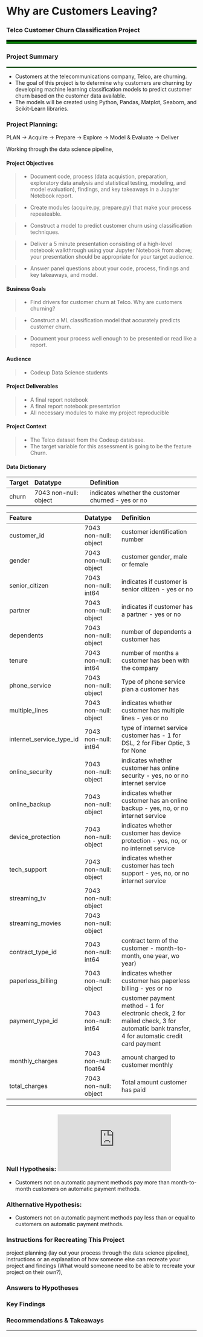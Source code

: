
# Why are Customers Leaving?
### Telco Customer Churn Classification Project

<hr style="border-top: 10px groove green; margin-top: 1px; margin-bottom: 20px"></hr>

### Project Summary
<hr style="border-top: 2px groove green; margin-top: 1px; margin-bottom: 1px"></hr>

- Customers at the telecommunications company, Telco, are churning. 
- The goal of this project is to determine why customers are churning by developing machine learning classification models to predict customer churn based on the customer data available. 
- The models will be created using Python, Pandas, Matplot, Seaborn, and Scikit-Learn libraries. 


### Project Planning:

PLAN -> Acquire -> Prepare -> Explore -> Model & Evaluate -> Deliver

Working through the data science pipeline, 

#### Project Objectives

> - Document code, process (data acquistion, preparation, exploratory data analysis and statistical testing, modeling, and model evaluation), findings, and key takeaways in a Jupyter Notebook report.

> - Create modules (acquire.py, prepare.py) that make your process repeateable.

> - Construct a model to predict customer churn using classification techniques.

> - Deliver a 5 minute presentation consisting of a high-level notebook walkthrough using your Jupyter Notebook from above; your presentation should be appropriate for your target audience.

> - Answer panel questions about your code, process, findings and key takeaways, and model.

#### Business Goals

> - Find drivers for customer churn at Telco. Why are customers churning?

> - Construct a ML classification model that accurately predicts customer churn.

> - Document your process well enough to be presented or read like a report.

#### Audience
> - Codeup Data Science students

#### Project Deliverables
> - A final report notebook 
> - A final report notebook presentation
> - All necessary modules to make my project reproducible

#### Project Context
> - The Telco dataset from the Codeup database.
> - The target variable for this assessment is going to be the feature Churn.



#### Data Dictionary

|Target|Datatype|Definition|
|:-------|:--------|:----------|
| churn                  | 7043 non-null: object| indicates whether the customer churned - yes or no  |              |

|Feature|Datatype|Definition|
|:-------|:--------|:----------|
| customer_id            | 7043 non-null: object| customer identification number  |              |
| gender                 | 7043 non-null: object| customer gender, male or female  |              |
| senior_citizen      | 7043 non-null: int64 | indicates if customer is senior citizen - yes or no   |              |
| partner                | 7043 non-null: object| indicates if customer has a partner - yes or no  |              |
| dependents             | 7043 non-null: object| number of dependents a customer has  |              ||              |
| tenure                   | 7043 non-null: int64|number of months a customer has been with the company    |              |
| phone_service            | 7043 non-null: object | Type of phone service plan a customer has|              |
| multiple_lines           | 7043 non-null: object |indicates whether customer has multiple lines - yes or no|              |
| internet_service_type_id | 7043 non-null: int64|type of internet service customer has -  1 for DSL, 2 for Fiber Optic, 3 for None   |              |
| online_security          | 7043 non-null: object|indicates whether customer has online security - yes, no or no internet service  |              |
| online_backup            | 7043 non-null: object |indicates whether customer has an online backup -  yes, no, or no internet service  |              |
| device_protection        | 7043 non-null: object|indicates whether customer has device protection - yes, no, or no internet service  |              |
| tech_support             | 7043 non-null: object|indicates whether customer has tech support - yes, no, or no internet service  |              |
| streaming_tv             | 7043 non-null: object| |indicates whether customer has streaming tv - yes, no, or no internet service  |              |
| streaming_movies         | 7043 non-null: object| |indicates whether customer has device protection - yes, no, or no internet service  |              |
| contract_type_id         | 7043 non-null: int64| contract term of the customer  - month-to-month, one year, wo year)   |              |
| paperless_billing        | 7043 non-null: object|indicates whether customer has paperless billing - yes or no  |              |
| payment_type_id          | 7043 non-null: int64| customer payment method - 1 for electronic check, 2 for mailed check, 3 for automatic bank transfer, 4 for automatic credit card payment   |              |
| monthly_charges          | 7043 non-null: float64| amount charged to customer monthly  |              |
| total_charges            | 7043 non-null: object| Total amount customer has paid  |              |
***







###  Null Hypothesis:  ![equation](https://latex.codecogs.com/gif.latex?%5Cinline%20H_0)

 - Customers not on automatic payment methods pay more than month-to-month customers on automatic payment methods. 


### Althernative Hypothesis:  

- Customers not on automatic payment methods pay less than or equal to customers on automatic payment methods.  


### Instructions for Recreating This Project

project planning (lay out your process through the data science pipeline), instructions or an explanation of how someone else can recreate your project and findings (What would someone need to be able to recreate your project on their own?),



### Answers to Hypotheses


### Key Findings


### Recommendations & Takeaways

*** 